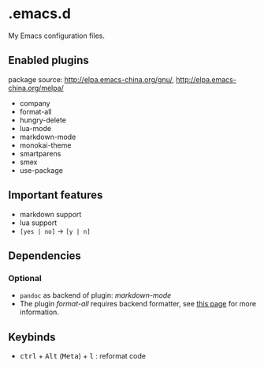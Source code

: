 # .emacs.d

My Emacs configuration files.

## Enabled plugins

package source: http://elpa.emacs-china.org/gnu/, http://elpa.emacs-china.org/melpa/

- company
- format-all
- hungry-delete
- lua-mode
- markdown-mode
- monokai-theme
- smartparens
- smex
- use-package

## Important features

- markdown support
- lua support
- `[yes | no]` -> `[y | n]`

## Dependencies

### Optional

- `pandoc` as backend of plugin: _markdown-mode_
- The plugin _format-all_ requires backend formatter, see [this page](https://github.com/lassik/emacs-format-all-the-code#supported-languages) for more information.

## Keybinds

- <kbd>ctrl</kbd> + <kbd>Alt</kbd> (<kbd>Meta</kbd>) + <kbd>l</kbd> : reformat code
